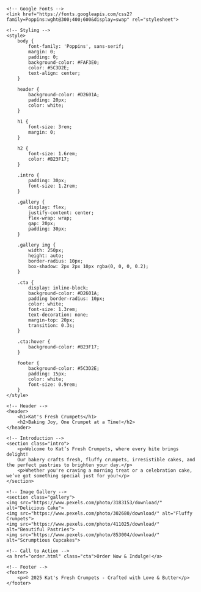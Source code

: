 <!DOCTYPE html>
<html lang="en">
<head>
    <meta charset="UTF-8">
    <meta name="viewport" content="width=device-width, initial-scale=1.0">
    <title>Kat's Fresh Crumpets | Delicious Cakes & Bakery</title>

    <!-- Google Fonts -->
    <link href="https://fonts.googleapis.com/css2?family=Poppins:wght@300;400;600&display=swap" rel="stylesheet">

    <!-- Styling -->
    <style>
        body {
            font-family: 'Poppins', sans-serif;
            margin: 0;
            padding: 0;
            background-color: #FAF3E0;
            color: #5C3D2E;
            text-align: center;
        }

        header {
            background-color: #D2601A;
            padding: 20px;
            color: white;
        }

        h1 {
            font-size: 3rem;
            margin: 0;
        }

        h2 {
            font-size: 1.6rem;
            color: #B23F17;
        }

        .intro {
            padding: 30px;
            font-size: 1.2rem;
        }

        .gallery {
            display: flex;
            justify-content: center;
            flex-wrap: wrap;
            gap: 20px;
            padding: 30px;
        }

        .gallery img {
            width: 250px;
            height: auto;
            border-radius: 10px;
            box-shadow: 2px 2px 10px rgba(0, 0, 0, 0.2);
        }

        .cta {
            display: inline-block;
            background-color: #D2601A;
            padding border-radius: 10px;
            color: white;
            font-size: 1.3rem;
            text-decoration: none;
            margin-top: 20px;
            transition: 0.3s;
        }

        .cta:hover {
            background-color: #B23F17;
        }

        footer {
            background-color: #5C3D2E;
            padding: 15px;
            color: white;
            font-size: 0.9rem;
        }
    </style>
</head>
<body>

    <!-- Header -->
    <header>
        <h1>Kat's Fresh Crumpets</h1>
        <h2>Baking Joy, One Crumpet at a Time!</h2>
    </header>

    <!-- Introduction -->
    <section class="intro">
        <p>Welcome to Kat’s Fresh Crumpets, where every bite brings delight! 
        Our bakery crafts fresh, fluffy crumpets, irresistible cakes, and the perfect pastries to brighten your day.</p>
        <p>Whether you're craving a morning treat or a celebration cake, we’ve got something special just for you!</p>
    </section>

    <!-- Image Gallery -->
    <section class="gallery">
    <img src="https://www.pexels.com/photo/3183153/download/" alt="Delicious Cake">
    <img src="https://www.pexels.com/photo/302680/download/" alt="Fluffy Crumpets">
    <img src="https://www.pexels.com/photo/411025/download/" alt="Beautiful Pastries">
    <img src="https://www.pexels.com/photo/853004/download/" alt="Scrumptious Cupcakes">
</section>

    <!-- Call to Action -->
    <a href="order.html" class="cta">Order Now & Indulge!</a>

    <!-- Footer -->
    <footer>
        <p>© 2025 Kat's Fresh Crumpets - Crafted with Love & Butter</p>
    </footer>

</body>
</html>
